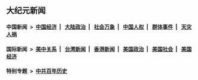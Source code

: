 ## 大纪元新闻

#### 中国新闻 &nbsp;>&nbsp; [中国经济](indexes/ncid283/README.md?08030045) &nbsp;| &nbsp; [大陆政治](indexes/ncid277/README.md?08030045) &nbsp;| &nbsp; [社会万象](indexes/ncid282/README.md?08030045) &nbsp;| &nbsp; [中国人权](indexes/ncid278/README.md?08030045) &nbsp;| &nbsp; [群体事件](indexes/ncid279/README.md?08030045) &nbsp;| &nbsp; [天灾人祸](indexes/ncid280/README.md?08030045)

#### 国际新闻 &nbsp;>&nbsp; [美中关系](indexes/nf1412576/README.md?08030045) &nbsp;| &nbsp; [台湾新闻](indexes/ncid1349361/README.md?08030045) &nbsp;| &nbsp; [香港新闻](indexes/ncid1349362/README.md?08030045) &nbsp;| &nbsp; [美国政治](indexes/ncid1078159/README.md?08030045) &nbsp;| &nbsp; [美国社会](indexes/ncid1078160/README.md?08030045) &nbsp;| &nbsp; [美国经济](indexes/ncid1078158/README.md?08030045)

#### 特别专题 &nbsp;>&nbsp; [中共百年历史](https://github.com/easy2view/epoch-special/blob/master/README.md?08030045)  
